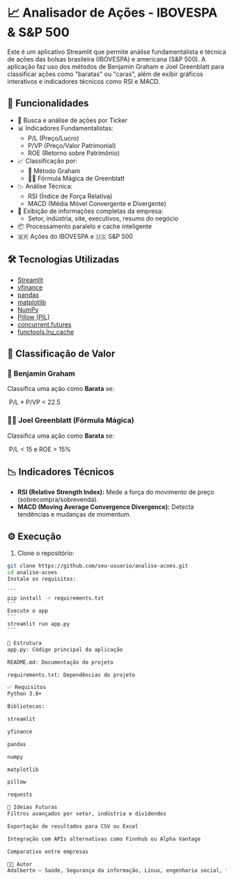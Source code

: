 # 📈 Analisador de Ações - IBOVESPA & S&P 500

Este é um aplicativo Streamlit que permite análise fundamentalista e técnica de ações das bolsas brasileira (IBOVESPA) e americana (S&P 500). A aplicação faz uso dos métodos de Benjamin Graham e Joel Greenblatt para classificar ações como "baratas" ou "caras", além de exibir gráficos interativos e indicadores técnicos como RSI e MACD.

## 🚀 Funcionalidades

- 🔎 Busca e análise de ações por Ticker
- 📊 Indicadores Fundamentalistas:
  - P/L (Preço/Lucro)
  - P/VP (Preço/Valor Patrimonial)
  - ROE (Retorno sobre Patrimônio)
- 📈 Classificação por:
  - 📘 Método Graham
  - 🧙‍♂️ Fórmula Mágica de Greenblatt
- 📉 Análise Técnica:
  - RSI (Índice de Força Relativa)
  - MACD (Média Móvel Convergente e Divergente)
- 🏢 Exibição de informações completas da empresa:
  - Setor, indústria, site, executivos, resumo do negócio
- 📦 Processamento paralelo e cache inteligente
- 🇧🇷 Ações do IBOVESPA e 🇺🇸 S&P 500

## 🛠️ Tecnologias Utilizadas

- [Streamlit](https://streamlit.io)
- [yfinance](https://pypi.org/project/yfinance/)
- [pandas](https://pandas.pydata.org/)
- [matplotlib](https://matplotlib.org/)
- [NumPy](https://numpy.org/)
- [Pillow (PIL)](https://python-pillow.org/)
- [concurrent.futures](https://docs.python.org/3/library/concurrent.futures.html)
- [functools.lru_cache](https://docs.python.org/3/library/functools.html#functools.lru_cache)

## 🧠 Classificação de Valor

### 📘 Benjamin Graham
Classifica uma ação como **Barata** se:

​		P/L * P/VP < 22.5

### 🧙‍♂️ Joel Greenblatt (Fórmula Mágica)
Classifica uma ação como **Barata** se:

​		P/L < 15 e ROE > 15%



## 📉 Indicadores Técnicos

- **RSI (Relative Strength Index):** Mede a força do movimento de preço (sobrecompra/sobrevenda).
- **MACD (Moving Average Convergence Divergence):** Detecta tendências e mudanças de momentum.

## ⚙️ Execução

1. Clone o repositório:

````bash
git clone https://github.com/seu-usuario/analise-acoes.git
cd analise-acoes
Instale os requisitos:

```
pip install -r requirements.txt
```
Execute o app
```
streamlit run app.py
```

📁 Estrutura
app.py: Código principal da aplicação

README.md: Documentação do projeto

requirements.txt: Dependências do projeto

✅ Requisitos
Python 3.8+

Bibliotecas:

streamlit

yfinance

pandas

numpy

matplotlib

pillow

requests

🧠 Ideias Futuras
Filtros avançados por setor, indústria e dividendos

Exportação de resultados para CSV ou Excel

Integração com APIs alternativas como Finnhub ou Alpha Vantage

Comparativo entre empresas

👨‍💻 Autor
Adalberto — Saúde, Segurança da informação, Linux, engenharia social, finanças e software livre.
